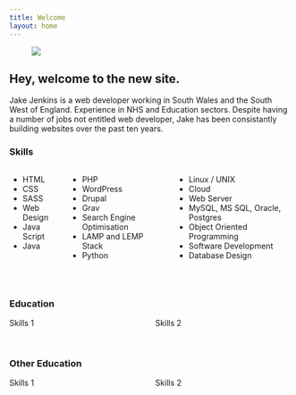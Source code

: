 ```yaml
---
title: Welcome
layout: home
---
```


<figure class="image is-fullwidth">
<img src="https://picsum.photos/1280/400"><br />
</figure>

<div class="content">

<h2 class="title is-2">Hey, welcome to the new site.</h2>
<p>
Jake Jenkins is a web developer working in South Wales and the South West of England. Experience in NHS and Education sectors. Despite having a number of jobs not entitled web developer, Jake has been consistantly building websites over the past ten years. 
</p>

<h3 class="subtitle is-3">Skills</h3>
<div class="columns">
  <div class="column">
    <ul>
<li>HTML</li>
<li>CSS</li>
<li>SASS</li>
<li>Web Design</li>
<li>Java Script</li>
<li>Java</li>
</ul>
  </div>
  <div class="column">
    <ul>
<li>PHP</li>
<li>WordPress</li>
<li>Drupal</li>
<li>Grav</li>
<li>Search Engine Optimisation</li>
<li>LAMP and LEMP Stack</li>
<li>Python</li>
</ul>
  </div>
  <div class="column">
<ul>
<li>Linux / UNIX</li>
<li>Cloud</li>
<li>Web Server</li>
<li>MySQL, MS SQL, Oracle, Postgres</li>
<li>Object Oriented Programming</li>
<li>Software Development</li>
<li>Database Design</li>
</ul>
  </div>
</div>
<p>&nbsp;</p>

<h3 class="subtitle is-3">Education</h3>
<div class="columns">
  <div class="column">
    Skills 1
  </div>
  <div class="column">
    Skills 2
  </div>
</div>

<p>&nbsp;</p>
<h3 class="subtitle is-3">Other Education</h3>
<div class="columns">
  <div class="column">
    Skills 1
  </div>
  <div class="column">
    Skills 2
  </div>
</div>

</div>